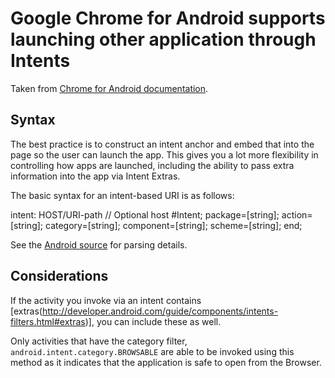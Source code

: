 # Google Chrome for Android supports launching other application through Intents

Taken from [Chrome for Android documentation](https://developer.chrome.com/multidevice/android/intents).

## Syntax

The best practice is to construct an intent anchor and embed that into the page so the user can launch the app. This gives you a lot more flexibility in controlling how apps are launched, including the ability to pass extra information into the app via Intent Extras.

The basic syntax for an intent-based URI is as follows:

intent:
   HOST/URI-path // Optional host
   #Intent;
      package=[string];
      action=[string];
      category=[string];
      component=[string];
      scheme=[string];
   end;

See the [Android source](https://code.google.com/p/android-source-browsing/source/browse/core/java/android/content/Intent.java?repo=platform--frameworks--base#6514) for parsing details.

## Considerations

If the activity you invoke via an intent contains [extras(http://developer.android.com/guide/components/intents-filters.html#extras)], you can include these as well.

Only activities that have the category filter, `android.intent.category.BROWSABLE` are able to be invoked using this method as it indicates that the application is safe to open from the Browser.
